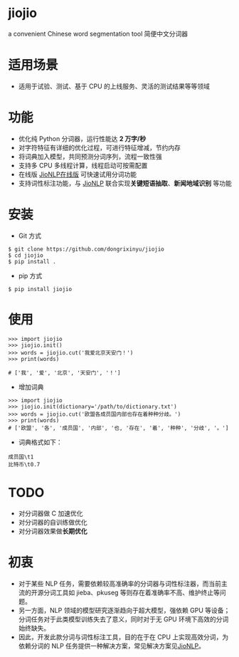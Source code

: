 # jiojio
a convenient Chinese word segmentation tool 简便中文分词器

# 适用场景
- 适用于试验、测试、基于 CPU 的上线服务、灵活的测试结果等等领域

# 功能
- 优化纯 Python 分词器，运行性能达 **2 万字/秒**
- 对字符特征有详细的优化过程，可进行特征增减，节约内存
- 将词典加入模型，共同预测分词序列，流程一致性强
- 支持多 CPU 多线程计算，线程启动可按需配置
- 在线版 [JioNLP在线版](http://182.92.160.94:16666/#/) 可快速试用分词功能
- 支持词性标注功能，与 [JioNLP](https://github.com/dongrixinyu/JioNLP) 联合实现**关键短语抽取**、**新闻地域识别** 等功能

# 安装
- Git 方式
```
$ git clone https://github.com/dongrixinyu/jiojio
$ cd jiojio
$ pip install .
```

- pip 方式
```
$ pip install jiojio
```

# 使用
```
>>> import jiojio
>>> jiojio.init()
>>> words = jiojio.cut('我爱北京天安门！')
>>> print(words)

# ['我', '爱', '北京', '天安门', '！']

```

- 增加词典
```
>>> import jiojio
>>> jiojio.init(dictionary='/path/to/dictionary.txt')
>>> words = jiojio.cut('欧盟各成员国内部也存在着种种分歧。')
>>> print(words)
# ['欧盟', '各', '成员国', '内部', '也, '存在', '着', '种种', '分歧', '。']
```

- 词典格式如下：
```
成员国\t1
比特币\t0.7
```


# TODO
- 对分词器做 C 加速优化
- 对分词器的自训练做优化
- 对分词器效果做**长期优化**

# 初衷
- 对于某些 NLP 任务，需要依赖较高准确率的分词器与词性标注器，而当前主流的开源分词工具如 jieba、pkuseg 等则存在着准确率不高、维护终止等问题。
- 另一方面，NLP 领域的模型研究逐渐趋向于超大模型，强依赖 GPU 等设备；分词任务对于此类模型训练失去了意义，同时对于无 GPU 环境下高效的分词始终缺失。
- 因此，开发此款分词与词性标注工具，目的在于在 CPU 上实现高效分词，为依赖分词的 NLP 任务提供一种解决方案，常见解决方案见[JioNLP](https://github.com/dongrixinyu/JioNLP)。
